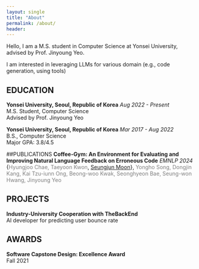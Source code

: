 ```yaml
---
layout: single
title: "About"
permalink: /about/
header:
---
```


Hello, I am a M.S. student in Computer Science at Yonsei University,  
advised by Prof. Jinyoung Yeo.

I am interested in leveraging LLMs for various domain (e.g., code generation, using tools)

## EDUCATION

**Yonsei University, Seoul, Republic of Korea**  *Aug 2022 - Present*  
M.S. Student, Computer Science  
Advised by Prof. Jinyoung Yeo  

**Yonsei University, Seoul, Republic of Korea**  *Mar 2017 - Aug 2022*  
B.S., Computer Science  
Major GPA: 3.8/4.5  

##PUBLICATIONS
**Coffee-Gym: An Environment for Evaluating and Improving Natural Language Feedback on Erroneous Code** *EMNLP 2024*
{<span style="color: gray">Hyungjoo Chae, Taeyoon Kwon</span>, <u>Seungjun Moon</u>}, <span style="color: gray">Yongho Song, Dongjin Kang, Kai Tzu-iunn Ong, Beong-woo Kwak, Seonghyeon Bae, Seung-won Hwang, Jinyoung Yeo</span>

## PROJECTS

**Industry-University Cooperation with TheBackEnd**  
AI developer for predicting user bounce rate

## AWARDS

**Software Capstone Design: Excellence Award**  
Fall 2021

